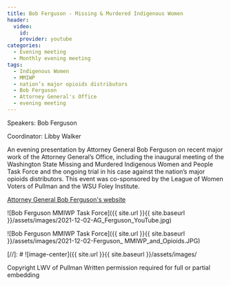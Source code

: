 ```yaml
---
title: Bob Ferguson - Missing & Murdered Indigenous Women
header:
  video:
    id:
    provider: youtube
categories:
  - Evening meeting
  - Monthly evening meeting
tags:
  - Indigenous Women
  - MMIWP
  - nation’s major opioids distributors
  - Bob Ferguson
  - Attorney General's Office
  - evening meeting
---
```


Speakers: Bob Ferguson

Coordinator: Libby Walker

An evening presentation by Attorney General Bob Ferguson on recent major work of the Attorney General’s Office, including the inaugural meeting of the Washington State Missing and Murdered Indigenous Women and People Task Force and the ongoing trial in his case against the nation’s major opioids distributors.  This event was co-sponsored by the League of Women Voters of Pullman and the WSU Foley Institute.

 [Attorney General Bob Ferguson's website](https://www.atg.wa.gov/about-bob-ferguson)

![Bob Ferguson MMIWP Task Force]({{ site.url }}{{ site.baseurl }}/assets/images/2021-12-02-AG_Ferguson_YouTube.jpg)

![Bob Ferguson MMIWP Task Force]({{ site.url }}{{ site.baseurl }}/assets/images/2021-12-02-Ferguson_ MMIWP_and_Opioids.JPG)

[//]: # ![image-center]({{ site.url }}{{ site.baseurl }}/assets/images/


Copyright LWV of Pullman
Written permission required for full or partial embedding

<!---change the title to whatever you want the post to be titled
change the ID out to the end of the youtube link https://youtu.be/r61ARK4Qv9c -->
